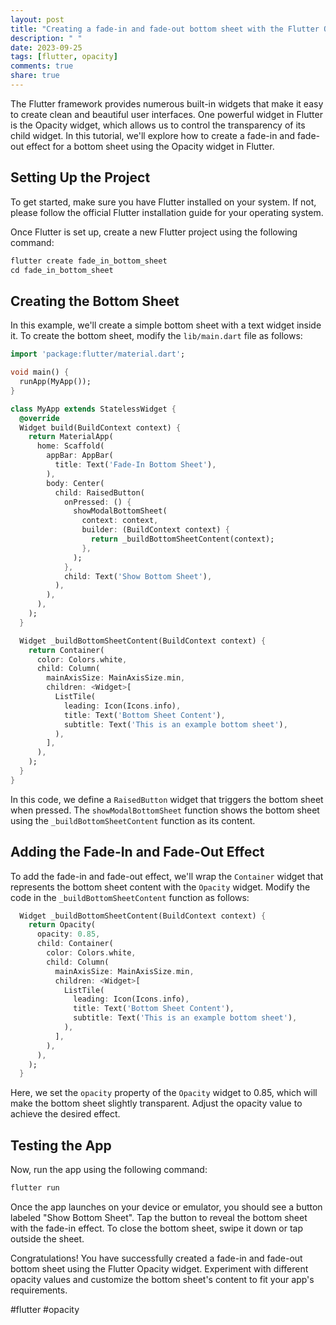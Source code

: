 ```yaml
---
layout: post
title: "Creating a fade-in and fade-out bottom sheet with the Flutter Opacity widget"
description: " "
date: 2023-09-25
tags: [flutter, opacity]
comments: true
share: true
---
```


The Flutter framework provides numerous built-in widgets that make it easy to create clean and beautiful user interfaces. One powerful widget in Flutter is the Opacity widget, which allows us to control the transparency of its child widget. In this tutorial, we'll explore how to create a fade-in and fade-out effect for a bottom sheet using the Opacity widget in Flutter.

## Setting Up the Project

To get started, make sure you have Flutter installed on your system. If not, please follow the official Flutter installation guide for your operating system.

Once Flutter is set up, create a new Flutter project using the following command:

```dart
flutter create fade_in_bottom_sheet
cd fade_in_bottom_sheet
```

## Creating the Bottom Sheet

In this example, we'll create a simple bottom sheet with a text widget inside it. To create the bottom sheet, modify the `lib/main.dart` file as follows:

```dart
import 'package:flutter/material.dart';

void main() {
  runApp(MyApp());
}

class MyApp extends StatelessWidget {
  @override
  Widget build(BuildContext context) {
    return MaterialApp(
      home: Scaffold(
        appBar: AppBar(
          title: Text('Fade-In Bottom Sheet'),
        ),
        body: Center(
          child: RaisedButton(
            onPressed: () {
              showModalBottomSheet(
                context: context,
                builder: (BuildContext context) {
                  return _buildBottomSheetContent(context);
                },
              );
            },
            child: Text('Show Bottom Sheet'),
          ),
        ),
      ),
    );
  }

  Widget _buildBottomSheetContent(BuildContext context) {
    return Container(
      color: Colors.white,
      child: Column(
        mainAxisSize: MainAxisSize.min,
        children: <Widget>[
          ListTile(
            leading: Icon(Icons.info),
            title: Text('Bottom Sheet Content'),
            subtitle: Text('This is an example bottom sheet'),
          ),
        ],
      ),
    );
  }
}
```

In this code, we define a `RaisedButton` widget that triggers the bottom sheet when pressed. The `showModalBottomSheet` function shows the bottom sheet using the `_buildBottomSheetContent` function as its content.

## Adding the Fade-In and Fade-Out Effect

To add the fade-in and fade-out effect, we'll wrap the `Container` widget that represents the bottom sheet content with the `Opacity` widget. Modify the code in the `_buildBottomSheetContent` function as follows:

```dart
  Widget _buildBottomSheetContent(BuildContext context) {
    return Opacity(
      opacity: 0.85,
      child: Container(
        color: Colors.white,
        child: Column(
          mainAxisSize: MainAxisSize.min,
          children: <Widget>[
            ListTile(
              leading: Icon(Icons.info),
              title: Text('Bottom Sheet Content'),
              subtitle: Text('This is an example bottom sheet'),
            ),
          ],
        ),
      ),
    );
  }
```

Here, we set the `opacity` property of the `Opacity` widget to 0.85, which will make the bottom sheet slightly transparent. Adjust the opacity value to achieve the desired effect.

## Testing the App

Now, run the app using the following command:

```dart
flutter run
```

Once the app launches on your device or emulator, you should see a button labeled "Show Bottom Sheet". Tap the button to reveal the bottom sheet with the fade-in effect. To close the bottom sheet, swipe it down or tap outside the sheet.

Congratulations! You have successfully created a fade-in and fade-out bottom sheet using the Flutter Opacity widget. Experiment with different opacity values and customize the bottom sheet's content to fit your app's requirements.

#flutter #opacity